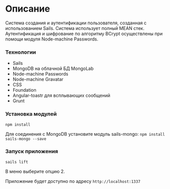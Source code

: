 # Описание
Система создания и аутентификации пользователя, созданная с использованием Sails. Система использует полный MEAN стек. Аутентификация и шифрование по алгоритму BCrypt осуществлены при помощи модуля Node-machine Passwords.

### Технологии
* Sails
* MongoDB на облачной БД MongoLab
* Node-machine Passwords
* Node-machine Gravatar
* CSS
* Foundation
* Angular-toastr для всплывающих сообщений
* Grunt

### Установка модулей
`npm install`

Для соединения с MongoDB установите модуль sails-mongo: `npm install sails-mongo --save`

### Запуск приложения
`sails lift`

В меню выберите опцию 2.

Приложение будет доступно по адресу `http://localhost:1337`
